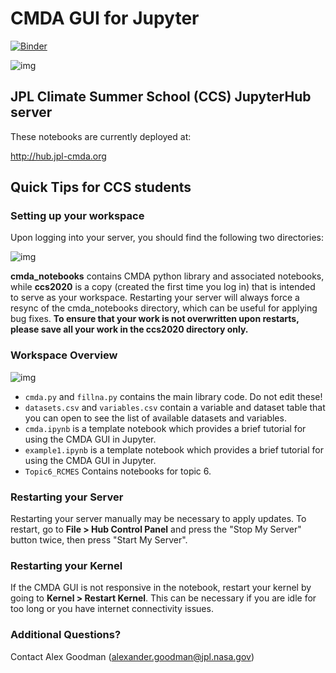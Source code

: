 # CMDA GUI for Jupyter
[![Binder](https://mybinder.org/badge_logo.svg)](https://mybinder.org/v2/gh/agoodm/cmda_notebooks/master)

![img](https://puu.sh/G5iCA/89ea6c3097.png)

## JPL Climate Summer School (CCS) JupyterHub server
These notebooks are currently deployed at: 

http://hub.jpl-cmda.org

## Quick Tips for CCS students

### Setting up your workspace
Upon logging into your server, you should find the following two directories: 

![img](https://i.imgur.com/IfMwUwe.png)  

**cmda_notebooks** contains CMDA python library and associated notebooks, while **ccs2020** is a copy (created the first time you log in) that is intended to serve as your workspace. Restarting your server will always force a resync of the cmda_notebooks directory, which can be useful for applying bug fixes. **To ensure that your work is not overwritten upon restarts, please save all your work in the ccs2020 directory only.**

### Workspace Overview 

![img](https://puu.sh/I4V5S/5c93b24ff4.png)

- `cmda.py` and `fillna.py` contains the main library code. Do not edit these!
- `datasets.csv` and `variables.csv` contain a variable and dataset table that you can open to see the list of available datasets and variables.
- `cmda.ipynb` is a template notebook which provides a brief tutorial for using the CMDA GUI in Jupyter.
- `example1.ipynb` is a template notebook which provides a brief tutorial for using the CMDA GUI in Jupyter.
- `Topic6_RCMES` Contains notebooks for topic 6.

### Restarting your Server

Restarting your server manually may be necessary to apply updates. To restart, go to **File > Hub Control Panel** and press the "Stop My Server" button twice, then press "Start My Server".

### Restarting your Kernel

If the CMDA GUI is not responsive in the notebook, restart your kernel by going to **Kernel > Restart Kernel**. This can be necessary if you are idle for too long or you have internet connectivity issues.

### Additional Questions?

Contact Alex Goodman (alexander.goodman@jpl.nasa.gov)
